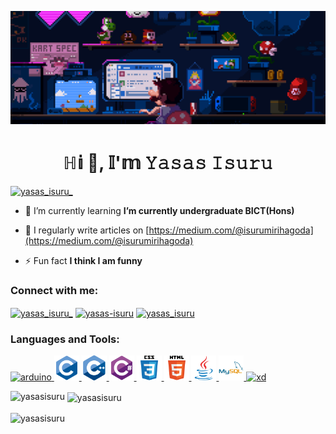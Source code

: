 ![MasterHead](https://github.com/Yasasisuru/yasasisuru/blob/main/ddjk36s-36e736ed-a3f5-4ead-bc5a-2055ad79d8a7.gif?raw=true)

<h1 align="center">ℍ𝕚 👋, 𝕀'𝕞  𝚈𝚊𝚜𝚊𝚜 𝙸𝚜𝚞𝚛𝚞 </h1>


<p align="left"> <a href="https://twitter.com/yasas_isuru_" target="blank"><img src="https://img.shields.io/twitter/follow/yasas_isuru_?logo=twitter&style=for-the-badge" alt="yasas_isuru_" /></a> </p>

- 🌱 I’m currently learning **I’m currently undergraduate BICT(Hons)**

- 📝 I regularly write articles on [https://medium.com/@isurumirihagoda](https://medium.com/@isurumirihagoda)

- ⚡ Fun fact **I think I am funny**

<h3 align="left">Connect with me:</h3>
<p align="left">
<a href="https://twitter.com/yasas_isuru_" target="blank"><img align="center" src="https://raw.githubusercontent.com/rahuldkjain/github-profile-readme-generator/master/src/images/icons/Social/twitter.svg" alt="yasas_isuru_" height="30" width="40" /></a>
<a href="https://linkedin.com/in/yasas-isuru" target="blank"><img align="center" src="https://raw.githubusercontent.com/rahuldkjain/github-profile-readme-generator/master/src/images/icons/Social/linked-in-alt.svg" alt="yasas-isuru" height="30" width="40" /></a>
<a href="https://instagram.com/yasas_isuru" target="blank"><img align="center" src="https://raw.githubusercontent.com/rahuldkjain/github-profile-readme-generator/master/src/images/icons/Social/instagram.svg" alt="yasas_isuru" height="30" width="40" /></a>
</p>

<h3 align="left">Languages and Tools:</h3>
<p align="left"> <a href="https://www.arduino.cc/" target="_blank" rel="noreferrer"> <img src="https://cdn.worldvectorlogo.com/logos/arduino-1.svg" alt="arduino" width="40" height="40"/> </a> <a href="https://www.cprogramming.com/" target="_blank" rel="noreferrer"> <img src="https://raw.githubusercontent.com/devicons/devicon/master/icons/c/c-original.svg" alt="c" width="40" height="40"/> </a> <a href="https://www.w3schools.com/cpp/" target="_blank" rel="noreferrer"> <img src="https://raw.githubusercontent.com/devicons/devicon/master/icons/cplusplus/cplusplus-original.svg" alt="cplusplus" width="40" height="40"/> </a> <a href="https://www.w3schools.com/cs/" target="_blank" rel="noreferrer"> <img src="https://raw.githubusercontent.com/devicons/devicon/master/icons/csharp/csharp-original.svg" alt="csharp" width="40" height="40"/> </a> <a href="https://www.w3schools.com/css/" target="_blank" rel="noreferrer"> <img src="https://raw.githubusercontent.com/devicons/devicon/master/icons/css3/css3-original-wordmark.svg" alt="css3" width="40" height="40"/> </a> <a href="https://www.w3.org/html/" target="_blank" rel="noreferrer"> <img src="https://raw.githubusercontent.com/devicons/devicon/master/icons/html5/html5-original-wordmark.svg" alt="html5" width="40" height="40"/> </a> <a href="https://www.java.com" target="_blank" rel="noreferrer"> <img src="https://raw.githubusercontent.com/devicons/devicon/master/icons/java/java-original.svg" alt="java" width="40" height="40"/> </a> <a href="https://www.mysql.com/" target="_blank" rel="noreferrer"> <img src="https://raw.githubusercontent.com/devicons/devicon/master/icons/mysql/mysql-original-wordmark.svg" alt="mysql" width="40" height="40"/> </a> <a href="https://www.adobe.com/products/xd.html" target="_blank" rel="noreferrer"> <img src="https://cdn.worldvectorlogo.com/logos/adobe-xd.svg" alt="xd" width="40" height="40"/> </a> </p>

<p><img align="left" src="https://github-readme-stats.vercel.app/api/top-langs?username=yasasisuru&show_icons=true&locale=en&layout=compact" alt="yasasisuru" /></p>

<p>&nbsp;<img align="center" src="https://github-readme-stats.vercel.app/api?username=yasasisuru&show_icons=true&locale=en" alt="yasasisuru" /></p>

<p><img align="center" src="https://github-readme-streak-stats.herokuapp.com/?user=yasasisuru&" alt="yasasisuru" /></p>

